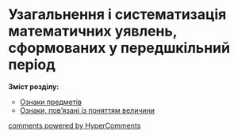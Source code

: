 # Узагальнення і систематизація математичних уявлень, сформованих у передшкільний період

<p><b>Зміст розділу:</b></p>
<ul type="circle">
<li><a href="http://mathmon14.ed-era.com/1/oznaky_predmetiv.html">Ознаки предметів</a></li>
<li><a href="http://mathmon14.ed-era.com/1/oznaki_povyazani_z_ponyattyam_velychini.html">Ознаки, пов’язані із поняттям величини</a></li>
</ul>

<div id="hypercomments_widget"></div>
<script type="text/javascript">
_hcwp = window._hcwp || [];
_hcwp.push({widget:"Stream", social:"facebook, vk, google, twitter", widget_id: 74671});
(function() {
if("HC_LOAD_INIT" in window)return;
HC_LOAD_INIT = true;
var lang = "uk";
var hcc = document.createElement("script"); hcc.type = "text/javascript"; hcc.async = true;
hcc.src = ("https:" == document.location.protocol ? "https" : "http")+"://w.hypercomments.com/widget/hc/74671/"+lang+"/widget.js";
var s = document.getElementsByTagName("script")[0];
s.parentNode.insertBefore(hcc, s.nextSibling);
})();
</script>
<a href="http://hypercomments.com" class="hc-link" title="comments widget">comments powered by HyperComments</a>
